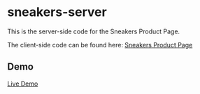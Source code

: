# sneakers-server
This is the server-side code for the Sneakers Product Page.

The client-side code can be found here: [Sneakers Product Page](https://github.com/neshacascia/sneakers-product-page)

## Demo
[Live Demo](https://nc-sneakers-product-page.netlify.app)

